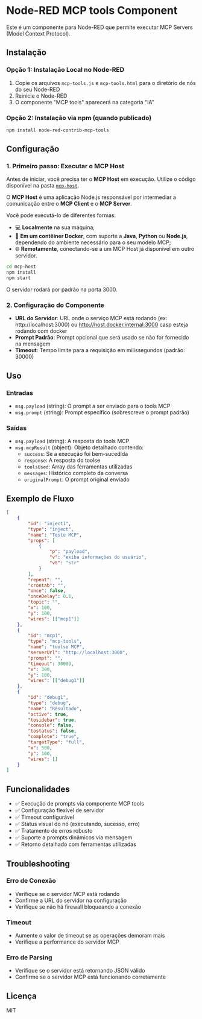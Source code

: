 # Node-RED MCP tools Component

Este é um componente para Node-RED que permite executar MCP Servers (Model Context Protocol).

## Instalação

### Opção 1: Instalação Local no Node-RED

1. Copie os arquivos `mcp-tools.js` e `mcp-tools.html` para o diretório de nós do seu Node-RED
2. Reinicie o Node-RED
3. O componente "MCP tools" aparecerá na categoria "IA"

### Opção 2: Instalação via npm (quando publicado)

```bash
npm install node-red-contrib-mcp-tools
```

## Configuração

### 1. Primeiro passo: Executar o MCP Host

Antes de iniciar, você precisa ter o **MCP Host** em execução. Utilize o código disponível na pasta [`mcp-host`](https://github.com/moisesfreitas-seven/node-red-mcp-server/tree/main/mcp-host).

O **MCP Host** é uma aplicação Node.js responsável por intermediar a comunicação entre o **MCP Client** e o **MCP Server**.

Você pode executá-lo de diferentes formas:

- 💻 **Localmente** na sua máquina;
- 🐳 **Em um contêiner Docker**, com suporte a **Java**, **Python** ou **Node.js**, dependendo do ambiente necessário para o seu modelo MCP;
- 🌐 **Remotamente**, conectando-se a um MCP Host já disponível em outro servidor.

```bash
cd mcp-host
npm install
npm start
```

O servidor rodará por padrão na porta 3000.

### 2. Configuração do Componente

- **URL do Servidor**: URL onde o serviço MCP está rodando (ex: http://localhost:3000) ou http://host.docker.internal:3000 casp esteja rodando com docker
- **Prompt Padrão**: Prompt opcional que será usado se não for fornecido na mensagem
- **Timeout**: Tempo limite para a requisição em milissegundos (padrão: 30000)

## Uso

### Entradas

- `msg.payload` (string): O prompt a ser enviado para o tools MCP
- `msg.prompt` (string): Prompt específico (sobrescreve o prompt padrão)

### Saídas

- `msg.payload` (string): A resposta do tools MCP
- `msg.mcpResult` (object): Objeto detalhado contendo:
  - `success`: Se a execução foi bem-sucedida
  - `response`: A resposta do toolse
  - `toolsUsed`: Array das ferramentas utilizadas
  - `messages`: Histórico completo da conversa
  - `originalPrompt`: O prompt original enviado

## Exemplo de Fluxo

```json
[
    {
        "id": "inject1",
        "type": "inject",
        "name": "Teste MCP",
        "props": [
            {
                "p": "payload",
                "v": "exiba informações do usuário",
                "vt": "str"
            }
        ],
        "repeat": "",
        "crontab": "",
        "once": false,
        "onceDelay": 0.1,
        "topic": "",
        "x": 100,
        "y": 100,
        "wires": [["mcp1"]]
    },
    {
        "id": "mcp1",
        "type": "mcp-tools",
        "name": "toolse MCP",
        "serverUrl": "http://localhost:3000",
        "prompt": "",
        "timeout": 30000,
        "x": 300,
        "y": 100,
        "wires": [["debug1"]]
    },
    {
        "id": "debug1",
        "type": "debug",
        "name": "Resultado",
        "active": true,
        "tosidebar": true,
        "console": false,
        "tostatus": false,
        "complete": "true",
        "targetType": "full",
        "x": 500,
        "y": 100,
        "wires": []
    }
]
```

## Funcionalidades

- ✅ Execução de prompts via componente MCP tools
- ✅ Configuração flexível de servidor
- ✅ Timeout configurável
- ✅ Status visual do nó (executando, sucesso, erro)
- ✅ Tratamento de erros robusto
- ✅ Suporte a prompts dinâmicos via mensagem
- ✅ Retorno detalhado com ferramentas utilizadas

## Troubleshooting

### Erro de Conexão
- Verifique se o servidor MCP está rodando
- Confirme a URL do servidor na configuração
- Verifique se não há firewall bloqueando a conexão

### Timeout
- Aumente o valor de timeout se as operações demoram mais
- Verifique a performance do servidor MCP

### Erro de Parsing
- Verifique se o servidor está retornando JSON válido
- Confirme se o servidor MCP está funcionando corretamente

## Licença

MIT

